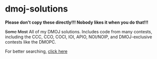 # dmoj-solutions

**Please don't copy these directly!!! Nobody likes it when you do that!!!**

~~Some~~ ~~Most~~ All of my DMOJ solutions.  Includes code from many contests, including the CCC, CCO, COCI, IOI, APIO, NOI/NOIP, and DMOJ-exclusive contests like the DMOPC.

For better searching, [click here](http://mosesxu.ca/dmojsols/)
